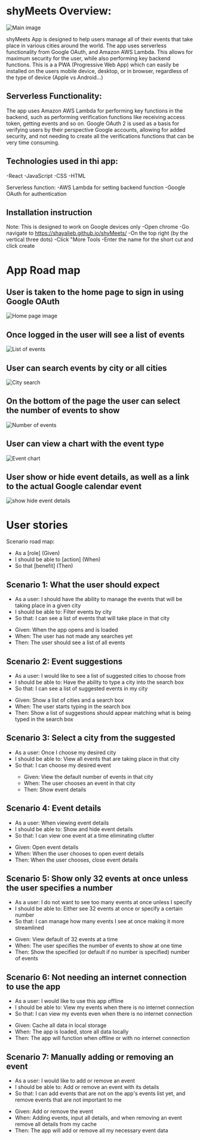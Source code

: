 # shyMeets Overview:

![Main image](src/img/Large%20Screenshot.PNG)

shyMeets App is designed to help users manage all of their events that take place in various cities around the world. The app uses serverless functionality from Google OAuth, and Amazon AWS Lambda. This allows for maximum security for the user, while also performing key backend functions. This is a a PWA (Progressive Web App) which can easily be installed on the users mobile device, desktop, or in browser, regardless of the type of device (Apple vs Android...)

## Serverless Functionality:

The app uses Amazon AWS Lambda for performing key functions in the backend, such as performing verification functions like receiving access token, getting events and so on.
Google OAuth 2 is used as a basis for verifying users by their perspective Google accounts, allowing for added security, and not needing to create all the verifications functions that can be very time consuming.

## Technologies used in thi app:
-React
-JavaScript
-CSS
-HTML

Serverless function:
-AWS Lambda for setting backend function
-Google OAuth for authentication

## Installation instruction 

Note: This is designed to work on Google devices only
-Open chrome
-Go navigate to https://shayalieb.github.io/shyMeets/
-On the top right (by the vertical three dots)
-Click "More Tools
-Enter the name for the short cut and click create

# App Road map

## User is taken to the home page to sign in using Google OAuth 
![Home page image](src/img/home-page.jpg)

## Once logged in the user will see a list of events 
![List of events](src/img/list%20of%20events.jpg)

## User can search events by city or all cities
![City search](src/img/search-by-city.jpg)

## On the bottom of the page the user can select the number of events to show
![Number of events](src/img/number-of-events.jpg)

## User can view a chart with the event type
![Event chart](src/img/events-type-chart.jpg)

## User show or hide event details, as well as a link to the actual Google calendar event
![show hide event details](src/img/event-details-calendar-link.jpg)

# User stories
Scenario road map:
<ul>
    <li>As a [role] (Given)</li>
    <li>I should be able to [action] (When)</li>
    <li>So that [benefit] (Then)</li>
</ul>

## Scenario 1: What the user should expect
<ul>
<li>As a user: I should have the ability to manage the events that will be taking place in a given city</li>
<li>I should be able to: Filter events by city</li>
<li>So that: I can see a list of events that will take place in that city</li>
</ul>
<ul>
<li>Given: When the app opens and is loaded</li>
<li>When: The user has not made any searches yet</li>
<li>Then: The user should see a list of all events</li>
</ul>

## Scenario 2: Event suggestions
<ul>
<li>As a user: I would like to see a list of suggested cities to choose from</li>
<li>I should be able to: Have the ability to type a city into the search box</li>
<li>So that: I can see a list of suggested events in my city</li>
 </ul>
<ul>    
<li>Given: Show a list of cities and a search box</li>
<li>When: The user starts typing in the search box</li>
<li>Then: Show a list of suggestions should appear matching what is being typed in the search box</li>
</ul>
   
## Scenario 3: Select a city from the suggested
<ul>
    <li>As a user: Once I choose my desired city</li>
    <li>I should be able to: View all events that are taking place in that city</li>
    <li>So that: I can choose my desired event</li>
    <ul>
        <li>Given: View the default number of events in that city</li>
        <li>When: The user chooses an event in that city</li>
        <li>Then: Show event details</li>
    </ul>
</ul>    

## Scenario 4: Event details
<uL>
<li>As a user: When viewing event details</li>
    <li>I should be able to: Show and hide event details</li>
    <li>So that: I can view one event at a time eliminating clutter</li>
   </ul>
    <ul>
        <li>Given: Open event details</li>
        <li>When: When the user chooses to open event details</li>
        <li>Then: When the user chooses, close event details</li>
    </ul>
</ul>    

## Scenario 5: Show only 32 events at once unless the user specifies a number
<ul>
<li>As a user: I do not want to see too many events at once unless I specify</li>
    <li>I should be able to: Either see 32 events at once or specify a certain number
    <li>So that: I can manage how many events I see at once making it more streamlined</li>
       </ul>
    <ul>
        <li>Given: View default of 32 events at a time</li>
        <li>When: The user specifies the number of events to show at one time</li>
        <li>Then: Show the specified (or default if no number is specified) number of events</li>
 </ul>   

## Scenario 6: Not needing an internet connection to use the app
<ul>
 <li>As a user: I would like to use this app offline</li>
    <li>I should be able to: View my events when there is no internet connection</li>
    <li>So that: I can view my events even when there is no internet connection</li>
</ul>
<ul>
<li>Given: Cache all data in local storage</li>
        <li>When: The app is loaded, store all data locally</li>
        <li>Then: The app will function when offline or with no internet connection</li>
    </ul>
</ul>

## Scenario 7: Manually adding or removing an event
<ul>
 <li>As a user: I would like to add or remove an event</li>
    <li>I should be able to: Add or remove an event with its details</li>
    <li>So that: I can add events that are not on the app's events list yet, and remove events that are not important to me</li>
</ul>
<ul>
<li>Given: Add or remove the event</li>
        <li>When: Adding events, input all details, and when removing an event remove all details from my cache</li>
        <li>Then: The app will add or remove all my necessary event data</li>
</ul>

